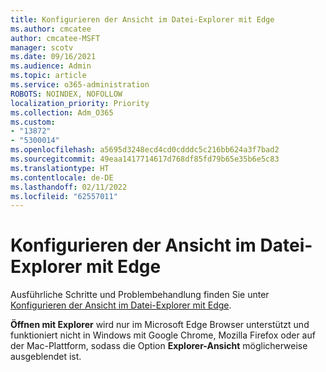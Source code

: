 ```yaml
---
title: Konfigurieren der Ansicht im Datei-Explorer mit Edge
ms.author: cmcatee
author: cmcatee-MSFT
manager: scotv
ms.date: 09/16/2021
ms.audience: Admin
ms.topic: article
ms.service: o365-administration
ROBOTS: NOINDEX, NOFOLLOW
localization_priority: Priority
ms.collection: Adm_O365
ms.custom:
- "13872"
- "5300014"
ms.openlocfilehash: a5695d3248ecd4cd0cdddc5c216bb624a3f7bad2
ms.sourcegitcommit: 49eaa1417714617d768df85fd79b65e35b6e5c83
ms.translationtype: HT
ms.contentlocale: de-DE
ms.lasthandoff: 02/11/2022
ms.locfileid: "62557011"
---
```

# <a name="configure-view-in-file-explorer-with-edge"></a>Konfigurieren der Ansicht im Datei-Explorer mit Edge

Ausführliche Schritte und Problembehandlung finden Sie unter [Konfigurieren der Ansicht im Datei-Explorer mit Edge](https://docs.microsoft.com/SharePoint/sharepoint-view-in-edge#configure-view-in-file-explorer-with-edge).

**Öffnen mit Explorer** wird nur im Microsoft Edge Browser unterstützt und funktioniert nicht in Windows mit Google Chrome, Mozilla Firefox oder auf der Mac-Plattform, sodass die Option **Explorer-Ansicht** möglicherweise ausgeblendet ist.